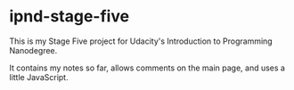# ipnd-stage-five
This is my Stage Five project for Udacity's Introduction to Programming Nanodegree.

It contains my notes so far, allows comments on the main page, and uses a little JavaScript.


